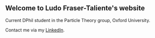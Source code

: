 ## Welcome to Ludo Fraser-Taliente's website

Current DPhil student in the Particle Theory group, Oxford University.

Contact me via my [LinkedIn](https://www.linkedin.com/in/ludovic-f-9702a215b/).



